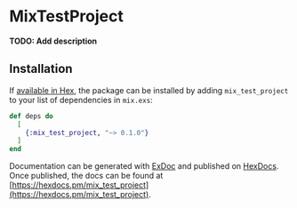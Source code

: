 # MixTestProject

**TODO: Add description**

## Installation

If [available in Hex](https://hex.pm/docs/publish), the package can be installed
by adding `mix_test_project` to your list of dependencies in `mix.exs`:

```elixir
def deps do
  [
    {:mix_test_project, "~> 0.1.0"}
  ]
end
```

Documentation can be generated with [ExDoc](https://github.com/elixir-lang/ex_doc)
and published on [HexDocs](https://hexdocs.pm). Once published, the docs can
be found at [https://hexdocs.pm/mix_test_project](https://hexdocs.pm/mix_test_project).


